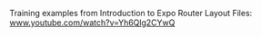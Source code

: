 Training examples from
Introduction to Expo Router Layout Files: www.youtube.com/watch?v=Yh6Qlg2CYwQ
